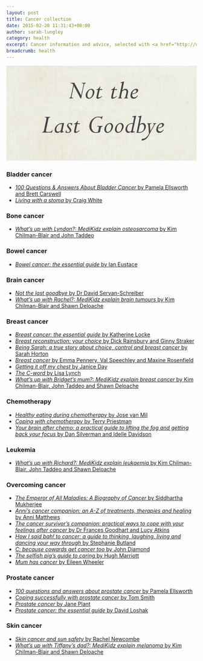 ```yaml
---
layout: post
title: Cancer collection
date: 2015-02-20 11:31:43+00:00
author: sarah-lungley
category: health
excerpt: Cancer information and advice, selected with <a href="http://www.macmillan.org.uk/Home.aspx">Macmillan</a>.
breadcrumb: health
---
```

![Not the last goodbye by Dr David Servan-Schreiber](/images/featured/featured-not-the-last-goodbye.jpg)

### Bladder cancer

  * [<cite>100 Questions & Answers About Bladder Cancer</cite> by Pamela Ellsworth and Brett Carswell](http://suffolk.spydus.co.uk/cgi-bin/spydus.exe/ENQ/OPAC/BIBENQ/6955043?QRY=CTIBIB%3C%20IRN(1065387)&QRYTEXT=100%20questions%20%26%20answers%20about%20bladder%20cancer)
  * [<cite>Living with a stoma</cite> by Craig White](http://suffolk.spydus.co.uk/cgi-bin/spydus.exe/ENQ/OPAC/BIBENQ/6932146?QRY=CTIBIB%3C%20IRN(17404590)&QRYTEXT=Living%20with%20a%20Stoma%20%5Bpaperback%5D)

### Bone cancer

  * [<cite>What&#8217;s up with Lyndon?: MediKidz explain osteosarcoma</cite> by Kim Chilman-Blair and John Taddeo](http://suffolk.spydus.co.uk/cgi-bin/spydus.exe/ENQ/OPAC/BIBENQ/6935549?QRY=CTIBIB%3C%20IRN(9801561)&QRYTEXT=What%27s%20up%20with%20Lyndon%3F%20%3A%20MediKidz%20explain%20osteosarcoma)

### Bowel cancer

  * [<cite>Bowel cancer: the essential guide</cite> by Ian Eustace](http://suffolk.spydus.co.uk/cgi-bin/spydus.exe/ENQ/OPAC/BIBENQ/6933081?QRY=CTIBIB%3C%20IRN(1262394)&QRYTEXT=Bowel%20cancer%20%3A%20the%20essential%20guide)

### Brain cancer

  * [<cite>Not the last goodbye</cite> by Dr David Servan-Schreiber](http://suffolk.spydus.co.uk/cgi-bin/spydus.exe/ENQ/OPAC/BIBENQ/6921598?QRY=CTIBIB%3C%20IRN(698090)&QRYTEXT=Not%20the%20last%20goodbye)
  * [<cite>What&#8217;s up with Rachel?: MediKidz explain brain tumours</cite> by Kim Chilman-Blair and Shawn Deloache](http://suffolk.spydus.co.uk/cgi-bin/spydus.exe/ENQ/OPAC/BIBENQ/6936796?QRY=CTIBIB%3C%20IRN(1027269)&QRYTEXT=What%27s%20up%20with%20Rachel%3F%20%3A%20MediKidz%20explain%20brain%20tumours)

### Breast cancer

  * [<cite>Breast cancer: the essential guide</cite> by Katherine Locke](http://suffolk.spydus.co.uk/cgi-bin/spydus.exe/ENQ/OPAC/BIBENQ/6923860?QRY=CTIBIB%3C%20IRN(1262179)&QRYTEXT=Breast%20cancer%20%3A%20the%20essential%20guide)
  * [<cite>Breast reconstruction: your choice</cite> by Dick Rainsbury and Ginny Straker](http://suffolk.spydus.co.uk/cgi-bin/spydus.exe/ENQ/OPAC/BIBENQ/6924939?QRY=CTIBIB%3C%20IRN(1151100)&QRYTEXT=Breast%20reconstruction%20%3A%20your%20choice)
  * [<cite>Being Sarah: a true story about choice, control and breast cancer</cite> by Sarah Horton](http://suffolk.spydus.co.uk/cgi-bin/spydus.exe/ENQ/OPAC/BIBENQ/6926753?QRY=CTIBIB%3C%20IRN(1352351)&QRYTEXT=Being%20Sarah%20%3A%20a%20true%20story%20about%20choice%2C%20control%20and%20breast%20cancer)
  * [<cite>Breast cancer</cite> by Emma Pennery, Val Speechley and Maxine Rosenfield](http://suffolk.spydus.co.uk/cgi-bin/spydus.exe/ENQ/OPAC/BIBENQ/6964384?QRY=CTIBIB%3C%20IRN(218400)&QRYTEXT=Breast%20cancer)
  * [<cite>Getting it off my chest</cite> by Janice Day](http://suffolk.spydus.co.uk/cgi-bin/spydus.exe/ENQ/OPAC/BIBENQ/6929574?QRY=CTIBIB%3C%20IRN(959286)&QRYTEXT=Getting%20it%20off%20my%20chest%20%3A%20how%20I%20lost%20my%20breast%20and%20found%20myself)
  * [<cite>The C-word</cite> by Lisa Lynch](http://suffolk.spydus.co.uk/cgi-bin/spydus.exe/ENQ/OPAC/BIBENQ/6927668?QRY=CTIBIB%3C%20IRN(603591)&QRYTEXT=The%20C-word)
  * [<cite>What&#8217;s up with Bridget&#8217;s mum?: MediKidz explain breast cancer</cite> by Kim Chilman-Blair, John Taddeo and Shawn Deloache](http://suffolk.spydus.co.uk/cgi-bin/spydus.exe/ENQ/OPAC/BIBENQ/6946981?QRY=CTIBIB%3C%20IRN(9801578)&QRYTEXT=What%27s%20up%20with%20Bridget%27s%20mum%3F%20%3A%20MediKidz%20explain%20breast%20cancer)

### Chemotherapy

  * [<cite>Healthy eating during chemotherapy</cite> by Jose van Mil](http://suffolk.spydus.co.uk/cgi-bin/spydus.exe/ENQ/OPAC/BIBENQ/6907111?QRY=CTIBIB%3C%20IRN(989470)&QRYTEXT=Healthy%20eating%20with%20chemotherapy)
  * [<cite>Coping with chemotherapy</cite> by Terry Priestman](http://suffolk.spydus.co.uk/cgi-bin/spydus.exe/ENQ/OPAC/BIBENQ/6911932?QRY=CTIBIB%3C%20IRN(940431)&QRYTEXT=Coping%20with%20chemotherapy)
  * [<cite>Your brain after chemo: a practical guide to lifting the fog and getting back your focus</cite> by Dan Silverman and Idelle Davidson](http://suffolk.spydus.co.uk/cgi-bin/spydus.exe/ENQ/OPAC/BIBENQ/6914050?QRY=CTIBIB%3C%20IRN(612563)&QRYTEXT=Your%20brain%20after%20chemo%20%3A%20a%20practical%20guide%20to%20lifting%20the%20fog%20and%20getting%20back%20your%20focus)

### Leukemia

  * [<cite>What&#8217;s up with Richard?: MediKidz explain leukaemia</cite> by Kim Chilman-Blair, John Taddeo and Shawn Deloache](http://suffolk.spydus.co.uk/cgi-bin/spydus.exe/ENQ/OPAC/BIBENQ/6946024?QRY=CTIBIB%3C%20IRN(9801595)&QRYTEXT=What%27s%20up%20with%20Richard%3F%20%3A%20MediKidz%20explain%20leukaemia)

### Overcoming cancer

  * [<cite>The Emperor of All Maladies: A Biography of Cancer</cite> by Siddhartha Mukherjee](http://suffolk.spydus.co.uk/cgi-bin/spydus.exe/ENQ/OPAC/BIBENQ/6965233?QRY=CTIBIB%3C%20IRN(220473)&QRYTEXT=The%20emperor%20of%20all%20maladies%20%3A%20a%20biography%20of%20cancer)
  * [<cite>Anni&#8217;s cancer companion: an A-Z of treatments, therapies and healing</cite> by Anni Matthews](http://suffolk.spydus.co.uk/cgi-bin/spydus.exe/ENQ/OPAC/BIBENQ/6919851?QRY=CTIBIB%3C%20IRN(1321063)&QRYTEXT=Anni%27s%20cancer%20companion%20%3A%20an%20A-Z%20of%20treatments%2C%20therapies%20and%20healing)
  * [<cite>The cancer survivor&#8217;s companion: practical ways to cope with your feelings after cancer</cite> by Dr Frances Goodhart and Lucy Atkins](http://suffolk.spydus.co.uk/cgi-bin/spydus.exe/ENQ/OPAC/BIBENQ/6919149?QRY=CTIBIB%3C%20IRN(363483)&QRYTEXT=The%20cancer%20survivor%27s%20companion%20%3A%20practical%20ways%20to%20cope%20with%20your%20feelings%20after%20cancer)
  * [<cite>How I said bah! to cancer: a guide to thinking, laughing, living and dancing your way through</cite> by Stephanie Butland](http://suffolk.spydus.co.uk/cgi-bin/spydus.exe/ENQ/OPAC/BIBENQ/6930611?QRY=CTIBIB%3C%20IRN(1361660)&QRYTEXT=How%20I%20said%20bah!%20to%20cancer%20%3A%20a%20guide%20to%20thinking%2C%20laughing%2C%20living%20and%20dancing%20your%20way%20through)
  * [<cite>C: because cowards get cancer too</cite> by John Diamond](http://suffolk.spydus.co.uk/cgi-bin/spydus.exe/ENQ/OPAC/BIBENQ/6954072?QRY=CTIBIB%3C%20IRN(473381)&QRYTEXT=C%20%3A%20because%20cowards%20get%20cancer%20too)
  * [<cite>The selfish pig&#8217;s guide to caring</cite> by Hugh Marriott](http://suffolk.spydus.co.uk/cgi-bin/spydus.exe/ENQ/OPAC/BIBENQ/6952696?QRY=CTIBIB%3C%20IRN(348833)&QRYTEXT=The%20selfish%20pig%27s%20guide%20to%20caring)
  * [<cite>Mum has cancer</cite> by Eileen Wheeler](http://suffolk.spydus.co.uk/cgi-bin/spydus.exe/ENQ/OPAC/BIBENQ/6950833?QRY=CTIBIB%3C%20IRN(17404595)&QRYTEXT=Mum%20has%20Cancer)

### Prostate cancer

  * [<cite>100 questions and answers about prostate cancer</cite> by Pamela Ellsworth](http://suffolk.spydus.co.uk/cgi-bin/spydus.exe/ENQ/OPAC/BIBENQ/6961912?QRY=CTIBIB%3C%20IRN(1065228)&QRYTEXT=100%20questions%20%26%20answers%20about%20prostate%20cancer)
  * [<cite>Coping successfully with prostate cancer</cite> by Tom Smith](http://suffolk.spydus.co.uk/cgi-bin/spydus.exe/ENQ/OPAC/BIBENQ/6960098?QRY=CTIBIB%3C%20IRN(940095)&QRYTEXT=Coping%20successfully%20with%20prostate%20cancer)
  * [<cite>Prostate cancer</cite> by Jane Plant](http://suffolk.spydus.co.uk/cgi-bin/spydus.exe/ENQ/OPAC/BIBENQ/6957981?QRY=CTIBIB%3C%20IRN(219438)&QRYTEXT=Prostate%20cancer)
  * [<cite>Prostate cancer: the essential guide</cite> by David Loshak](http://suffolk.spydus.co.uk/cgi-bin/spydus.exe/ENQ/OPAC/BIBENQ/6956888?QRY=CTIBIB%3C%20IRN(1262153)&QRYTEXT=Prostate%20cancer%20%3A%20the%20essential%20guide)

### Skin cancer

  * [<cite>Skin cancer and sun safety</cite> by Rachel Newcombe](http://suffolk.spydus.co.uk/cgi-bin/spydus.exe/ENQ/OPAC/BIBENQ/6953437?QRY=CTIBIB%3C%20IRN(17404594)&QRYTEXT=Skin%20cancer%20and%20sun%20safety)
  * [<cite>What&#8217;s up with Tiffany&#8217;s dad?: MediKidz explain melanoma</cite> by Kim Chilman-Blair and Shawn Deloache](http://suffolk.spydus.co.uk/cgi-bin/spydus.exe/ENQ/OPAC/BIBENQ/6934622?QRY=CTIBIB%3C%20IRN(1027317)&QRYTEXT=What%27s%20up%20with%20Tiffany%27s%20dad%3F%20%3A%20MediKidz%20explain%20melanoma)
